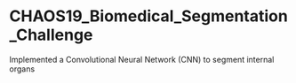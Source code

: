 # CHAOS19_Biomedical_Segmentation_Challenge
Implemented a Convolutional Neural Network (CNN) to segment internal organs
